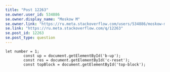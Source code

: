 ```yaml
---
title: "Post 12263"
se.owner.user_id: 534886
se.owner.display_name: "Moskow M"
se.owner.link: "https://ru.meta.stackoverflow.com/users/534886/moskow-m"
se.link: "https://ru.meta.stackoverflow.com/q/12263"
se.post_id: 12263
se.post_type: question
---
```

<pre><code>let number = 1;
        const up = document.getElementById('b-up');
        const res = document.getElementById('c-reset');
        const topBlock = document.getElementById('top-block');
</code></pre>
